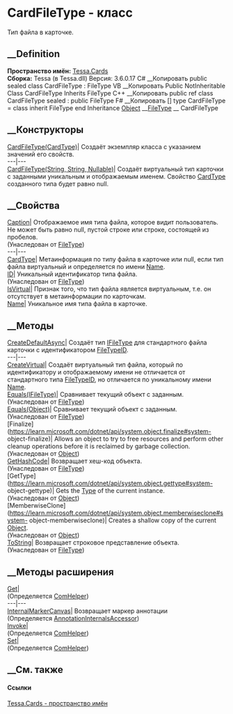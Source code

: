 # CardFileType - класс
Тип файла в карточке.
## __Definition
 **Пространство имён:** [Tessa.Cards](N_Tessa_Cards.htm)  
 **Сборка:** Tessa (в Tessa.dll) Версия: 3.6.0.17
C# __Копировать
     public sealed class CardFileType : FileType
VB __Копировать
     Public NotInheritable Class CardFileType
    	Inherits FileType
C++ __Копировать
     public ref class CardFileType sealed : public FileType
F# __Копировать
     [<SealedAttribute>]
    type CardFileType = 
        class
            inherit FileType
        end
Inheritance
    [Object](https://learn.microsoft.com/dotnet/api/system.object) __[FileType](T_Tessa_Files_FileType.htm) __ CardFileType
##  __Конструкторы
[CardFileType(CardType)](M_Tessa_Cards_CardFileType__ctor_1.htm)|  Создаёт
экземпляр класса с указанием значений его свойств.  
---|---  
[CardFileType(String, String,
Nullable<Guid>)](M_Tessa_Cards_CardFileType__ctor.htm)|  Создаёт виртуальный
тип карточки с заданными уникальным и отображаемым именем. Свойство
[CardType](P_Tessa_Cards_CardFileType_CardType.htm) созданного типа будет
равно null.  
## __Свойства
[Caption](P_Tessa_Files_FileType_Caption.htm)|  Отображаемое имя типа файла,
которое видит пользователь. Не может быть равно null, пустой строке или
строке, состоящей из пробелов.  
(Унаследован от [FileType](T_Tessa_Files_FileType.htm))  
---|---  
[CardType](P_Tessa_Cards_CardFileType_CardType.htm)|  Метаинформация по типу
файла в карточке или null, если тип файла виртуальный и определяется по имени
[Name](P_Tessa_Cards_CardFileType_Name.htm).  
[ID](P_Tessa_Files_FileType_ID.htm)| Уникальный идентификатор типа файла.  
(Унаследован от [FileType](T_Tessa_Files_FileType.htm))  
[IsVirtual](P_Tessa_Cards_CardFileType_IsVirtual.htm)|  Признак того, что тип
файла является виртуальным, т.е. он отсутствует в метаинформации по карточкам.  
[Name](P_Tessa_Cards_CardFileType_Name.htm)|  Уникальное имя типа файла в
карточке.  
## __Методы
[CreateDefaultAsync](M_Tessa_Cards_CardFileType_CreateDefaultAsync.htm)|
Создаёт тип [IFileType](T_Tessa_Files_IFileType.htm) для стандартного файла
карточки с идентификатором
[FileTypeID](F_Tessa_Cards_CardHelper_FileTypeID.htm).  
---|---  
[CreateVirtual](M_Tessa_Cards_CardFileType_CreateVirtual.htm)|  Создаёт
виртуальный тип файла, который по идентификатору и отображаемому имени не
отличается от стандартного типа
[FileTypeID](F_Tessa_Cards_CardHelper_FileTypeID.htm), но отличается по
уникальному имени [Name](P_Tessa_Cards_CardFileType_Name.htm).  
[Equals(IFileType)](M_Tessa_Files_FileType_Equals_1.htm)| Сравнивает текущий
объект с заданным.  
(Унаследован от [FileType](T_Tessa_Files_FileType.htm))  
[Equals(Object)](M_Tessa_Files_FileType_Equals.htm)| Сравнивает текущий объект
с заданным.  
(Унаследован от [FileType](T_Tessa_Files_FileType.htm))  
[Finalize](https://learn.microsoft.com/dotnet/api/system.object.finalize#system-
object-finalize)| Allows an object to try to free resources and perform other
cleanup operations before it is reclaimed by garbage collection.  
(Унаследован от
[Object](https://learn.microsoft.com/dotnet/api/system.object))  
[GetHashCode](M_Tessa_Files_FileType_GetHashCode.htm)| Возвращает хеш-код
объекта.  
(Унаследован от [FileType](T_Tessa_Files_FileType.htm))  
[GetType](https://learn.microsoft.com/dotnet/api/system.object.gettype#system-
object-gettype)| Gets the
[Type](https://learn.microsoft.com/dotnet/api/system.type) of the current
instance.  
(Унаследован от
[Object](https://learn.microsoft.com/dotnet/api/system.object))  
[MemberwiseClone](https://learn.microsoft.com/dotnet/api/system.object.memberwiseclone#system-
object-memberwiseclone)| Creates a shallow copy of the current
[Object](https://learn.microsoft.com/dotnet/api/system.object).  
(Унаследован от
[Object](https://learn.microsoft.com/dotnet/api/system.object))  
[ToString](M_Tessa_Files_FileType_ToString.htm)| Возвращает строковое
представление объекта.  
(Унаследован от [FileType](T_Tessa_Files_FileType.htm))  
##  __Методы расширения
[Get](M_Tessa_Extensions_Default_Client_EDS_ComHelper_Get.htm)|  
(Определяется
[ComHelper](T_Tessa_Extensions_Default_Client_EDS_ComHelper.htm))  
---|---  
[InternalMarkerCanvas](M_Tessa_UI_Views_Charting_Annotations_AnnotationInternalsAccessor_InternalMarkerCanvas.htm)|
Возвращает маркер аннотации  
(Определяется
[AnnotationInternalsAccessor](T_Tessa_UI_Views_Charting_Annotations_AnnotationInternalsAccessor.htm))  
[Invoke](M_Tessa_Extensions_Default_Client_EDS_ComHelper_Invoke.htm)|  
(Определяется
[ComHelper](T_Tessa_Extensions_Default_Client_EDS_ComHelper.htm))  
[Set](M_Tessa_Extensions_Default_Client_EDS_ComHelper_Set.htm)|  
(Определяется
[ComHelper](T_Tessa_Extensions_Default_Client_EDS_ComHelper.htm))  
##  __См. также
#### Ссылки
[Tessa.Cards - пространство имён](N_Tessa_Cards.htm)
